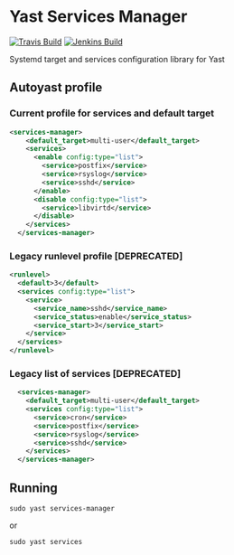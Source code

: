 # Yast Services Manager

[![Travis Build](https://travis-ci.org/yast/yast-services-manager.svg?branch=master)](https://travis-ci.org/yast/yast-services-manager)
[![Jenkins Build](http://img.shields.io/jenkins/s/https/ci.opensuse.org/yast-services-manager-master.svg)](https://ci.opensuse.org/view/Yast/job/yast-services-manager-master/)


Systemd target and services configuration library for Yast

## Autoyast profile

### Current profile for services and default target

```xml
<services-manager>
    <default_target>multi-user</default_target>
    <services>
      <enable config:type="list">
        <service>postfix</service>
        <service>rsyslog</service>
        <service>sshd</service>
      </enable>
      <disable config:type="list">
        <service>libvirtd</service>
      </disable>
    </services>
  </services-manager>
```
### Legacy runlevel profile [DEPRECATED]

```xml
<runlevel>
  <default>3</default>
  <services config:type="list">
    <service>
      <service_name>sshd</service_name>
      <service_status>enable</service_status>
      <service_start>3</service_start>
    </service>
  </services>
</runlevel>
```

### Legacy list of services [DEPRECATED]

```xml
  <services-manager>
    <default_target>multi-user</default_target>
    <services config:type="list">
      <service>cron</service>
      <service>postfix</service>
      <service>rsyslog</service>
      <service>sshd</service>
    </services>
  </services-manager>
```

## Running

`sudo yast services-manager`

or

`sudo yast services`

